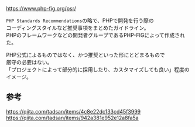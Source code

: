 <https://www.php-fig.org/psr/>

`PHP Standards Recommendations`の略で、PHPで開発を行う際の  
コーディングスタイルなど推奨事項をまとめたガイドライン。  
PHPのフレームワークなどの開発者グループであるPHP-FIGによって作成された。

PHP公式によるものではなく、かつ推奨といった形にとどまるもので  
厳守の必要はない。  
「プロジェクトによって部分的に採用したり、カスタマイズしても良い」程度のイメージ。

## 参考
<https://qiita.com/tadsan/items/4c8e22dc133cd45f3999>
<https://qiita.com/tadsan/items/942a381e952e12a8fa5a>